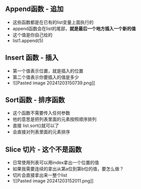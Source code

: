 ## Append函数 - 追加
- 这些函数都是在已有的list变量上面执行的
- append函数会在list的尾部，**就是最后一个地方插入一个新的值**
- 这个值是你自己给的
- list1.append(5)


## Insert 函数 - 插入
- 第一个值表示位置，就是插入的位置
- 第二个值表示你要插入的值是多少
- ![[Pasted image 20241203150739.png]]
## Sort函数 - 排序函数
- 这个函数不需要传入任何参数
- 他的意思是把列表里面的元素按照顺序排列
- 直接 list.sort()就可以了
- 会直接对列表里面的元素排序

## Slice 切片  - 这个不是函数
- 日常使用列表可以用index拿出一个位置的值
- 如果我需要连续的拿出从第a位到第b位的值，要怎么做？
- 切片会直接拿出来一整个list
- ![[Pasted image 20241203152011.png]]


